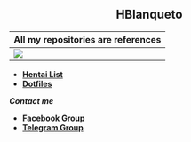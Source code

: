 
<h2 align="center">HBlanqueto</h2>
  
| All my repositories are references |
| --- |
| <a href="https://www.youtube.com/watch?reload=9&v=H3QGvXCLqDY&ab_channel=TheAluminumDragon"><img src="https://github.com/Hblanqueto/HBlanqueto/blob/master/Images/ll.gif"> | 

- **[Hentai List](https://www.youtube.com/watch?v=WQRObrOqXho)**
- **[Dotfiles](https://github.com/Hblanqueto/The-Sensuals-Dotfiles)**

***Contact me***
- **[Facebook Group](https://www.facebook.com/groups/3401196263237743)**
- **[Telegram Group](https://t.me/XUnixCommunity)**

